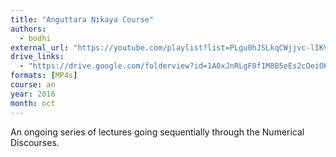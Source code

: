 ```yaml
---
title: "Anguttara Nikaya Course"
authors:
  - bodhi
external_url: "https://youtube.com/playlist?list=PLgu0hJSLkqCWjjvc-lIKVn6CAUK95TbV4"
drive_links: 
  - "https://drive.google.com/folderview?id=1A0xJnRLgF0f1M8B5eEs2cOeiOKAlTtRw"
formats: [MP4s]
course: an
year: 2016
month: oct
---
```


An ongoing series of lectures going sequentially through the Numerical Discourses.
